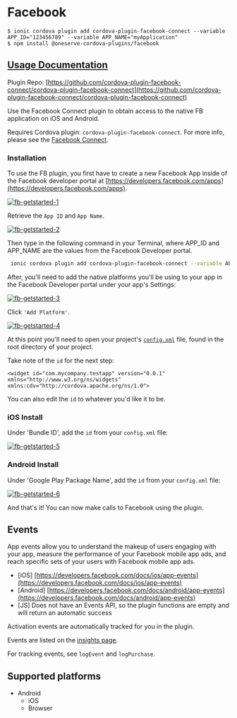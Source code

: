 # Facebook

```text
$ ionic cordova plugin add cordova-plugin-facebook-connect --variable APP_ID="123456789" --variable APP_NAME="myApplication"
$ npm install @oneserve-cordova-plugins/facebook
```

## [Usage Documentation](https://oneserve.gitbook.io/oneserve-cordova-plugins/plugins/facebook/)

Plugin Repo: [https://github.com/cordova-plugin-facebook-connect/cordova-plugin-facebook-connect](https://github.com/cordova-plugin-facebook-connect/cordova-plugin-facebook-connect)

Use the Facebook Connect plugin to obtain access to the native FB application on iOS and Android.

Requires Cordova plugin: `cordova-plugin-facebook-connect`. For more info, please see the [Facebook Connect](https://github.com/cordova-plugin-facebook-connect/cordova-plugin-facebook-connect).

### Installation

To use the FB plugin, you first have to create a new Facebook App inside of the Facebook developer portal at [https://developers.facebook.com/apps](https://developers.facebook.com/apps).

[![fb-getstarted-1](https://github.com/oneserve/oneserve-cordova-plugins/tree/8516b357edaca8fc543713ba99c42cfde0225f86/img/docs/native/Facebook/1.png)](https://developers.facebook.com/apps/)

Retrieve the `App ID` and `App Name`.

[![fb-getstarted-2](https://github.com/oneserve/oneserve-cordova-plugins/tree/8516b357edaca8fc543713ba99c42cfde0225f86/img/docs/native/Facebook/2.png)](https://developers.facebook.com/apps/)

Then type in the following command in your Terminal, where APP\_ID and APP\_NAME are the values from the Facebook Developer portal.

```bash
 ionic cordova plugin add cordova-plugin-facebook-connect --variable APP_ID="123456789" --variable APP_NAME="myApplication"
```

After, you'll need to add the native platforms you'll be using to your app in the Facebook Developer portal under your app's Settings:

[![fb-getstarted-3](https://github.com/oneserve/oneserve-cordova-plugins/tree/8516b357edaca8fc543713ba99c42cfde0225f86/img/docs/native/Facebook/3.png)](https://developers.facebook.com/apps/)

Click `'Add Platform'`.

[![fb-getstarted-4](https://github.com/oneserve/oneserve-cordova-plugins/tree/8516b357edaca8fc543713ba99c42cfde0225f86/img/docs/native/Facebook/4.png)](https://developers.facebook.com/apps/)

At this point you'll need to open your project's [`config.xml`](https://cordova.apache.org/docs/en/latest/config_ref/index.html) file, found in the root directory of your project.

Take note of the `id` for the next step:

```text
<widget id="com.mycompany.testapp" version="0.0.1" xmlns="http://www.w3.org/ns/widgets" xmlns:cdv="http://cordova.apache.org/ns/1.0">
```

You can also edit the `id` to whatever you'd like it to be.

### iOS Install

Under 'Bundle ID', add the `id` from your `config.xml` file:

[![fb-getstarted-5](https://github.com/oneserve/oneserve-cordova-plugins/tree/8516b357edaca8fc543713ba99c42cfde0225f86/img/docs/native/Facebook/5.png)](https://developers.facebook.com/apps/)

### Android Install

Under 'Google Play Package Name', add the `id` from your `config.xml` file:

[![fb-getstarted-6](https://github.com/oneserve/oneserve-cordova-plugins/tree/8516b357edaca8fc543713ba99c42cfde0225f86/img/docs/native/Facebook/6.png)](https://developers.facebook.com/apps/)

And that's it! You can now make calls to Facebook using the plugin.

## Events

App events allow you to understand the makeup of users engaging with your app, measure the performance of your Facebook mobile app ads, and reach specific sets of your users with Facebook mobile app ads.

* \[iOS\] [https://developers.facebook.com/docs/ios/app-events](https://developers.facebook.com/docs/ios/app-events)
* \[Android\] [https://developers.facebook.com/docs/android/app-events](https://developers.facebook.com/docs/android/app-events)
* \[JS\] Does not have an Events API, so the plugin functions are empty and will return an automatic success

Activation events are automatically tracked for you in the plugin.

Events are listed on the [insights page](https://www.facebook.com/insights/).

For tracking events, see `logEvent` and `logPurchase`.

## Supported platforms

* Android
  * iOS
  * Browser

